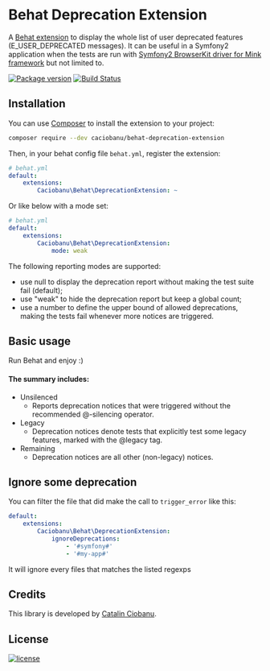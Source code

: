 Behat Deprecation Extension
================================

A [Behat extension](http://behat.org) to display the whole list of user deprecated features (E_USER_DEPRECATED messages). It can be useful in a Symfony2 application when the tests are run with [Symfony2 BrowserKit driver for Mink framework](https://github.com/minkphp/MinkBrowserKitDriver) but not limited to.

[![Package version](http://img.shields.io/packagist/v/caciobanu/behat-deprecation-extension.svg?style=flat-square)](https://packagist.org/packages/caciobanu/behat-deprecation-extension)
[![Build Status](https://img.shields.io/travis/caciobanu/behat-deprecation-extension.svg?branch=master&style=flat-square)](https://travis-ci.org/caciobanu/behat-deprecation-extension?branch=master)

## Installation

You can use [Composer](https://getcomposer.org/) to install the extension to your project:

```bash
composer require --dev caciobanu/behat-deprecation-extension
```

Then, in your behat config file `behat.yml`, register the extension:

```yaml
# behat.yml
default:
    extensions:
        Caciobanu\Behat\DeprecationExtension: ~
```

Or like below with a mode set:

```yaml
# behat.yml
default:
    extensions:
        Caciobanu\Behat\DeprecationExtension:
            mode: weak
```

The following reporting modes are supported:
- use null to display the deprecation report without making the test suite fail (default);
- use "weak" to hide the deprecation report but keep a global count;
- use a number to define the upper bound of allowed deprecations, making the tests fail whenever more notices are triggered.

## Basic usage

Run Behat and enjoy :)

#### The summary includes:
- Unsilenced
    - Reports deprecation notices that were triggered without the recommended @-silencing operator.
- Legacy
    - Deprecation notices denote tests that explicitly test some legacy features, marked with the @legacy tag.
- Remaining
    - Deprecation notices are all other (non-legacy) notices.

## Ignore some deprecation

You can filter the file that did make the call to `trigger_error` like this:

```yaml
default:
    extensions:
        Caciobanu\Behat\DeprecationExtension:
            ignoreDeprecations:
                - '#symfony#'
                - '#my-app#'
```

It will ignore every files that matches the listed regexps

## Credits

This library is developed by [Catalin Ciobanu](https://github.com/caciobanu).

## License

[![license](https://img.shields.io/badge/license-MIT-red.svg?style=flat-square)](LICENSE)
